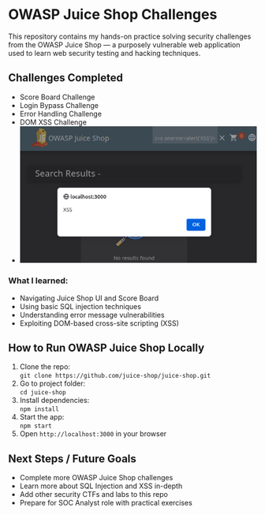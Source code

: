 # OWASP Juice Shop Challenges

This repository contains my hands-on practice solving security challenges from the OWASP Juice Shop — a purposely vulnerable web application used to learn web security testing and hacking techniques.

## Challenges Completed

- Score Board Challenge  
- Login Bypass Challenge  
- Error Handling Challenge  
- DOM XSS Challenge
- ![DOM XSS Challenge](screenshots/dom-xss.png)


### What I learned:
- Navigating Juice Shop UI and Score Board  
- Using basic SQL injection techniques  
- Understanding error message vulnerabilities  
- Exploiting DOM-based cross-site scripting (XSS)

## How to Run OWASP Juice Shop Locally

1. Clone the repo:  
   `git clone https://github.com/juice-shop/juice-shop.git`
2. Go to project folder:  
   `cd juice-shop`
3. Install dependencies:  
   `npm install`
4. Start the app:  
   `npm start`
5. Open `http://localhost:3000` in your browser

## Next Steps / Future Goals

- Complete more OWASP Juice Shop challenges  
- Learn more about SQL Injection and XSS in-depth  
- Add other security CTFs and labs to this repo  
- Prepare for SOC Analyst role with practical exercises

